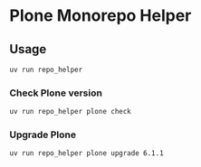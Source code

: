# Plone Monorepo Helper

## Usage

```bash
uv run repo_helper
```

### Check Plone version

```bash
uv run repo_helper plone check
```

### Upgrade Plone

```bash
uv run repo_helper plone upgrade 6.1.1
```
